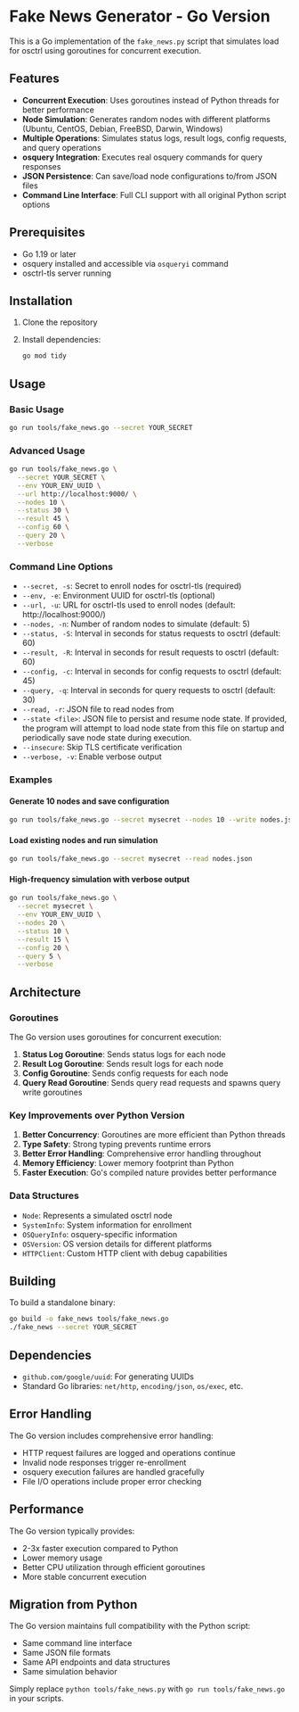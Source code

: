 # Fake News Generator - Go Version

This is a Go implementation of the `fake_news.py` script that simulates load for osctrl using goroutines for concurrent execution.

## Features

- **Concurrent Execution**: Uses goroutines instead of Python threads for better performance
- **Node Simulation**: Generates random nodes with different platforms (Ubuntu, CentOS, Debian, FreeBSD, Darwin, Windows)
- **Multiple Operations**: Simulates status logs, result logs, config requests, and query operations
- **osquery Integration**: Executes real osquery commands for query responses
- **JSON Persistence**: Can save/load node configurations to/from JSON files
- **Command Line Interface**: Full CLI support with all original Python script options

## Prerequisites

- Go 1.19 or later
- osquery installed and accessible via `osqueryi` command
- osctrl-tls server running

## Installation

1. Clone the repository
2. Install dependencies:

   ```bash
   go mod tidy
   ```

## Usage

### Basic Usage

```bash
go run tools/fake_news.go --secret YOUR_SECRET
```

### Advanced Usage

```bash
go run tools/fake_news.go \
  --secret YOUR_SECRET \
  --env YOUR_ENV_UUID \
  --url http://localhost:9000/ \
  --nodes 10 \
  --status 30 \
  --result 45 \
  --config 60 \
  --query 20 \
  --verbose
```

### Command Line Options

- `--secret, -s`: Secret to enroll nodes for osctrl-tls (required)
- `--env, -e`: Environment UUID for osctrl-tls (optional)
- `--url, -u`: URL for osctrl-tls used to enroll nodes (default: http://localhost:9000/)
- `--nodes, -n`: Number of random nodes to simulate (default: 5)
- `--status, -S`: Interval in seconds for status requests to osctrl (default: 60)
- `--result, -R`: Interval in seconds for result requests to osctrl (default: 60)
- `--config, -c`: Interval in seconds for config requests to osctrl (default: 45)
- `--query, -q`: Interval in seconds for query requests to osctrl (default: 30)
- `--read, -r`: JSON file to read nodes from
- `--state <file>`: JSON file to persist and resume node state. If provided, the program will attempt to load node state from this file on startup and periodically save node state during execution.
- `--insecure`: Skip TLS certificate verification
- `--verbose, -v`: Enable verbose output

### Examples

#### Generate 10 nodes and save configuration

```bash
go run tools/fake_news.go --secret mysecret --nodes 10 --write nodes.json
```

#### Load existing nodes and run simulation

```bash
go run tools/fake_news.go --secret mysecret --read nodes.json
```

#### High-frequency simulation with verbose output

```bash
go run tools/fake_news.go \
  --secret mysecret \
  --env YOUR_ENV_UUID \
  --nodes 20 \
  --status 10 \
  --result 15 \
  --config 20 \
  --query 5 \
  --verbose
```

## Architecture

### Goroutines

The Go version uses goroutines for concurrent execution:

1. **Status Log Goroutine**: Sends status logs for each node
2. **Result Log Goroutine**: Sends result logs for each node
3. **Config Goroutine**: Sends config requests for each node
4. **Query Read Goroutine**: Sends query read requests and spawns query write goroutines

### Key Improvements over Python Version

1. **Better Concurrency**: Goroutines are more efficient than Python threads
2. **Type Safety**: Strong typing prevents runtime errors
3. **Better Error Handling**: Comprehensive error handling throughout
4. **Memory Efficiency**: Lower memory footprint than Python
5. **Faster Execution**: Go's compiled nature provides better performance

### Data Structures

- `Node`: Represents a simulated osctrl node
- `SystemInfo`: System information for enrollment
- `OSQueryInfo`: osquery-specific information
- `OSVersion`: OS version details for different platforms
- `HTTPClient`: Custom HTTP client with debug capabilities

## Building

To build a standalone binary:

```bash
go build -o fake_news tools/fake_news.go
./fake_news --secret YOUR_SECRET
```

## Dependencies

- `github.com/google/uuid`: For generating UUIDs
- Standard Go libraries: `net/http`, `encoding/json`, `os/exec`, etc.

## Error Handling

The Go version includes comprehensive error handling:

- HTTP request failures are logged and operations continue
- Invalid node responses trigger re-enrollment
- osquery execution failures are handled gracefully
- File I/O operations include proper error checking

## Performance

The Go version typically provides:

- 2-3x faster execution compared to Python
- Lower memory usage
- Better CPU utilization through efficient goroutines
- More stable concurrent execution

## Migration from Python

The Go version maintains full compatibility with the Python script:

- Same command line interface
- Same JSON file formats
- Same API endpoints and data structures
- Same simulation behavior

Simply replace `python tools/fake_news.py` with `go run tools/fake_news.go` in your scripts.
